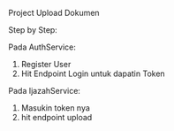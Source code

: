 Project Upload Dokumen

Step by Step:

Pada AuthService:
1. Register User
2. Hit Endpoint Login untuk dapatin Token

Pada IjazahService:
1. Masukin token nya
2. hit endpoint upload
